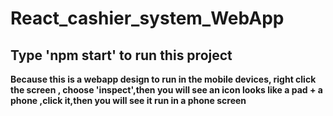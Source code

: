 # React_cashier_system_WebApp
## Type 'npm start' to run this project<br>
**Because this is a webapp design to run in the mobile devices, right click the screen , choose 'inspect',then you will see an icon looks like a pad + a phone ,click it,then you will see it run in a phone screen**
